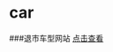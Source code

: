 # car
 
###退市车型网站 
[点击查看](http://htmlpreview.github.io/?https://github.com/YMBo/car/blob/master/index.html)
